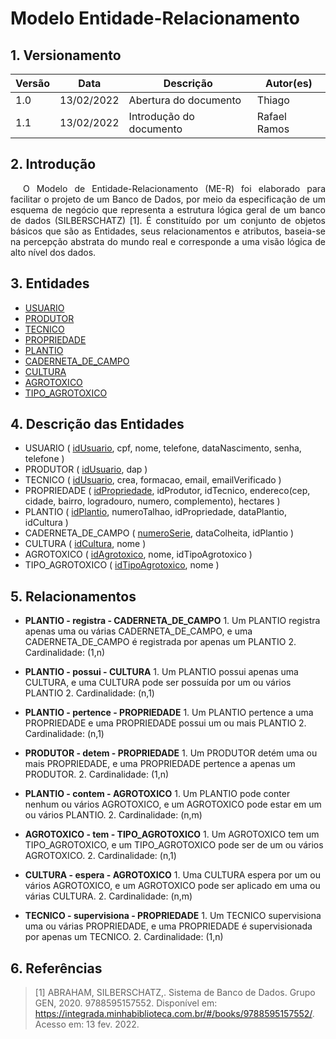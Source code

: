 # Modelo Entidade-Relacionamento

## 1. Versionamento

| Versão | Data       | Descrição               | Autor(es)    |
| ------ | ---------- | ----------------------- | ------------ |
| 1.0    | 13/02/2022 | Abertura do documento   | Thiago       |
| 1.1    | 13/02/2022 | Introdução do documento | Rafael Ramos |

## 2. Introdução

<p align="justify" style="text-indent: 20px">O Modelo de Entidade-Relacionamento (ME-R) foi elaborado para facilitar o projeto de um Banco de Dados, por meio da especificação de um esquema de negócio que representa a estrutura lógica geral de um banco de dados (SILBERSCHATZ) [1]. É constituído por um conjunto de objetos básicos que são as Entidades, seus relacionamentos e atributos, baseia-se na percepção abstrata do mundo real e corresponde a uma visão lógica de alto nível dos dados. </p>

## 3. Entidades

- [USUARIO](../../../requisitos/modelagem/lexicos#usuario)
- [PRODUTOR](../../../requisitos/modelagem/lexicos#produtor)
- [TECNICO](../../../requisitos/modelagem/lexicos#tecnico)
- [PROPRIEDADE](../../../requisitos/modelagem/lexicos#propriedade)
- [PLANTIO](../../../requisitos/modelagem/lexicos#plantio)
- [CADERNETA_DE_CAMPO](../../../requisitos/modelagem/lexicos#cardeneta_de_campo)
- [CULTURA](../../../requisitos/modelagem/lexicos#cultura)
- [AGROTOXICO](../../../requisitos/modelagem/lexicos#agrotoxico)
- [TIPO_AGROTOXICO](../../../requisitos/modelagem/lexicos#tipo_agrotoxico)

## 4. Descrição das Entidades

- USUARIO ( <span style="text-decoration: underline;">idUsuario</span>, cpf, nome, telefone, dataNascimento, senha, telefone )
- PRODUTOR ( <span style="text-decoration: underline;">idUsuario</span>, dap )
- TECNICO ( <span style="text-decoration: underline;">idUsuario</span>, crea, formacao, email, emailVerificado )
- PROPRIEDADE ( <span style="text-decoration: underline;">idPropriedade</span>, idProdutor, idTecnico, endereco(cep, cidade, bairro, logradouro, numero, complemento), hectares )
- PLANTIO ( <span style="text-decoration: underline;">idPlantio</span>, numeroTalhao, idPropriedade, dataPlantio, idCultura )
- CADERNETA_DE_CAMPO ( <span style="text-decoration: underline;">numeroSerie</span>, dataColheita, idPlantio )
- CULTURA ( <span style="text-decoration: underline;">idCultura</span>, nome )
- AGROTOXICO ( <span style="text-decoration: underline;">idAgrotoxico</span>, nome, idTipoAgrotoxico )
- TIPO_AGROTOXICO ( <span style="text-decoration: underline;">idTipoAgrotoxico</span>, nome )

## 5. Relacionamentos

- <b>PLANTIO - registra - CADERNETA_DE_CAMPO</b> 1. Um PLANTIO registra apenas uma ou várias CADERNETA_DE_CAMPO, e
  uma CADERNETA_DE_CAMPO é registrada por apenas um PLANTIO 2. Cardinalidade: (1,n)

- <b>PLANTIO - possui - CULTURA</b> 1. Um PLANTIO possui apenas uma CULTURA, e uma CULTURA pode ser
  possuída por um ou vários PLANTIO 2. Cardinalidade: (n,1)

- <b>PLANTIO - pertence - PROPRIEDADE</b> 1. Um PLANTIO pertence a uma PROPRIEDADE e uma PROPRIEDADE
  possui um ou mais PLANTIO 2. Cardinalidade: (n,1)

- <b>PRODUTOR - detem - PROPRIEDADE</b> 1. Um PRODUTOR detém uma ou mais PROPRIEDADE, e uma
  PROPRIEDADE pertence a apenas um PRODUTOR. 2. Cardinalidade: (1,n)

- <b>PLANTIO - contem - AGROTOXICO</b> 1. Um PLANTIO pode conter nenhum ou vários AGROTOXICO, e um
  AGROTOXICO pode estar em um ou vários PLANTIO. 2. Cardinalidade: (n,m)

- <b>AGROTOXICO - tem - TIPO_AGROTOXICO</b> 1. Um AGROTOXICO tem um TIPO_AGROTOXICO, e um
  TIPO_AGROTOXICO pode ser de um ou vários AGROTOXICO. 2. Cardinalidade: (n,1)

- <b>CULTURA - espera - AGROTOXICO</b> 1. Uma CULTURA espera por um ou vários AGROTOXICO, e um
  AGROTOXICO pode ser aplicado em uma ou várias CULTURA. 2. Cardinalidade: (n,m)

- <b>TECNICO - supervisiona - PROPRIEDADE</b> 1. Um TECNICO supervisiona uma ou várias PROPRIEDADE, e uma
  PROPRIEDADE é supervisionada por apenas um TECNICO. 2. Cardinalidade: (1,n)

## 6. Referências

> [1] ABRAHAM, SILBERSCHATZ,. Sistema de Banco de Dados. Grupo GEN, 2020. 9788595157552. Disponível em: <a href="https://integrada.minhabiblioteca.com.br/#/books/9788595157552/" target="_blanck"> https://integrada.minhabiblioteca.com.br/#/books/9788595157552/</a>. Acesso em: 13 fev. 2022.
